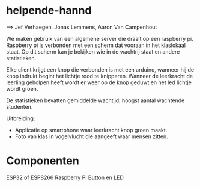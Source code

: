 # helpende-hannd

==> Jef Verhaegen, Jonas Lemmens, Aaron Van Campenhout

We maken gebruik van een algemene server die draait op een raspberry pi. Raspberry pi is verbonden met een scherm dat
vooraan in het klaslokaal staat. Op dit scherm kan je bekijken wie in de wachtrij staat en andere statistieken.

Elke client krijgt een knop die verbonden is met een arduino, wanneer hij de knop indrukt begint 
het lichtje rood te knipperen. Wanneer de leerkracht de leerling geholpen heeft wordt er weer op de knop geduwt en 
het led lichtje wordt groen. 

De statistieken bevatten gemiddelde wachtijd, hoogst aantal wachtende studenten.

Uitbreiding:  
+ Applicatie op smartphone waar leerkracht knop groen maakt.
+ Foto van klas in vogelvlucht die aangeeft waar mensen zitten.   

# Componenten

ESP32 of ESP8266
Raspberry Pi
Button en LED
